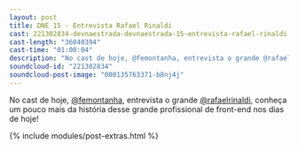 ```yaml
---
layout: post
title: DNE 15 - Entrevista Rafael Rinaldi
cast: 221302834-devnaestrada-devnaestrada-15-entrevista-rafael-rinaldi.mp3
cast-length: "36040394"
cast-time: "01:00:04"
description: "No cast de hoje, @femontanha, entrevista o grande @rafaelrinaldi, conheça um pouco mais da história desse grande profissional de front-end nos dias de hoje!"
soundcloud-id: "221302834"
soundcloud-post-image: "000135763371-b8nj4j"
---
```


No cast de hoje, [@femontanha](http://twitter.com/femontanha), entrevista o grande [@rafaelrinaldi](https://twitter.com/rafaelrinaldi), conheça um pouco mais da história desse grande profissional de front-end nos dias de hoje!

{% include modules/post-extras.html %}